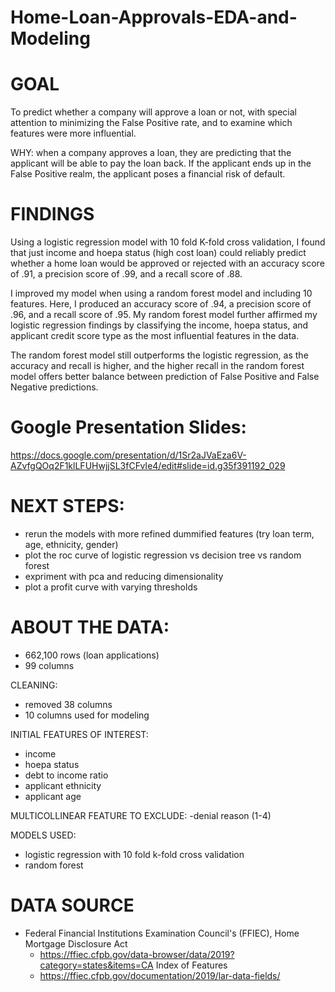 # Home-Loan-Approvals-EDA-and-Modeling

# GOAL
To predict whether a company will approve a loan or not, with special attention to minimizing the False Positive rate, and to examine which features were more influential.

WHY:
when a company approves a loan, they are predicting that the applicant will be able to pay the loan back. If the applicant ends up in the False Positive realm, the applicant poses a financial risk of default.

# FINDINGS
Using a logistic regression model with 10 fold K-fold cross validation, I found that just income and hoepa status (high cost loan) could reliably predict whether a home loan would be approved or rejected with an accuracy score of .91, a precision score of .99, and a recall score of .88.

I improved my model when using a random forest model and including 10 features. Here, I produced an accuracy score of .94, a precision score of .96, and a recall score of .95. My random forest model further affirmed my logistic regression findings by classifying the income, hoepa status, and applicant credit score type as the most influential features in the data.

The random forest model still outperforms the logistic regression, as the accuracy and recall is higher, and the higher recall in the random forest model offers better balance between prediction of False Positive and False Negative predictions.

# Google Presentation Slides: 
https://docs.google.com/presentation/d/1Sr2aJVaEza6V-AZvfgQOq2F1klLFUHwjjSL3fCFvIe4/edit#slide=id.g35f391192_029


# NEXT STEPS:
- rerun the models with more refined dummified features (try loan term, age, ethnicity, gender)
- plot the roc curve of logistic regression vs decision tree vs random forest
- expriment with pca and reducing dimensionality
- plot a profit curve with varying thresholds


# ABOUT THE DATA:
- 662,100 rows (loan applications)
- 99 columns

CLEANING:
- removed 38 columns
- 10 columns used for modeling

INITIAL FEATURES OF INTEREST:
- income
- hoepa status
- debt to income ratio
- applicant ethnicity
- applicant age

MULTICOLLINEAR FEATURE TO EXCLUDE:
-denial reason (1-4)

MODELS USED:
- logistic regression with 10 fold k-fold cross validation
- random forest

# DATA SOURCE
- Federal Financial Institutions Examination Council's (FFIEC), Home Mortgage Disclosure Act 
    - https://ffiec.cfpb.gov/data-browser/data/2019?category=states&items=CA
Index of Features
    - https://ffiec.cfpb.gov/documentation/2019/lar-data-fields/


